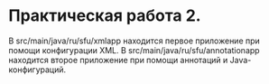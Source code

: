 # Практическая работа 2.
В src/main/java/ru/sfu/xmlapp находится первое приложение при помощи конфигурации XML.
В src/main/java/ru/sfu/annotationapp находится второе приложение при помощи аннотаций и Java-конфигураций.
